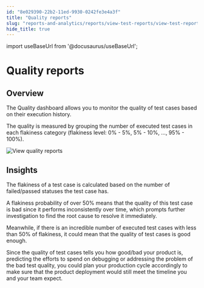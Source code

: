 ```yaml
---
id: "8e029390-22b2-11ed-9930-0242fe3e4a3f"
title: "Quality reports"
slug: "reports-and-analytics/reports/view-test-reports/view-test-reports-in-katalon-testops/view-testops-dashboard/quality-reports"
hide_title: true
---
```

import useBaseUrl from '@docusaurus/useBaseUrl';


# <a id="id_dashboard-quality" class="anchor_top_offset"/><a id="ariaid-title1" class="anchor_top_offset"/>Quality reports


## Overview

<p xmlns="http://www.w3.org/1999/xhtml" className="p">The <span className="ph uicontrol">Quality</span> dashboard allows you to monitor the quality of test cases based on their execution history.</p> 
    
<p xmlns="http://www.w3.org/1999/xhtml" className="p">The quality is measured by grouping the number of executed test cases in each flakiness category (flakiness level: 0% - 5%, 5% - 10%, …, 95% - 100%).</p> 
<p xmlns="http://www.w3.org/1999/xhtml" className="p"><img className="image" src={useBaseUrl("/8e01f750-22b2-11ed-9930-0242fe3e4a3f.png")} alt="View quality reports" /></p> 

## Insights

<p xmlns="http://www.w3.org/1999/xhtml" className="p">The flakiness of a test case is calculated based on the number of failed/passed statuses the test case has.</p> 
    
<p xmlns="http://www.w3.org/1999/xhtml" className="p">A flakiness probability of over 50% means that the quality of this test case is bad since it performs inconsistently over time, which prompts further investigation to find the root cause to resolve it immediately.</p> 
    
<p xmlns="http://www.w3.org/1999/xhtml" className="p">Meanwhile, if there is an incredible number of executed test cases with less than 50% of flakiness, it could mean that the quality of test cases is good enough.</p> 
    
<p xmlns="http://www.w3.org/1999/xhtml" className="p">Since the quality of test cases tells you how good/bad your product is, predicting the efforts to spend on debugging or addressing the problem of the bad test quality, you could plan your production cycle accordingly to make sure that the product deployment would still meet the timeline you and your team expect.</p> 
